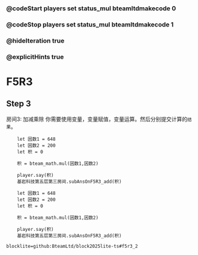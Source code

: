 ### @codeStart players set status_mul bteamltdmakecode 0
### @codeStop players set status_mul bteamltdmakecode 1

### @hideIteration true
### @explicitHints true

# F5R3

## Step 3
房间3: 加减乘除
你需要使用变量，变量赋值，变量运算。然后分别提交计算的``结果``。

```ghost
    let 因数1 = 648
    let 因数2 = 200
    let 积 = 0
    
    积 = bteam_math.mul(因数1,因数2)

    player.say(积)
    基岩科技第五层第三房间.subAnsOnF5R3_add(积)
```
```template
    let 因数1 = 648
    let 因数2 = 200
    let 积 = 0
    
    积 = bteam_math.mul(因数1,因数2)

    player.say(积)
    基岩科技第五层第三房间.subAnsOnF5R3_add(积)
```

```package
blocklite=github:BteamLtd/block2025lite-ts#f5r3_2
```
